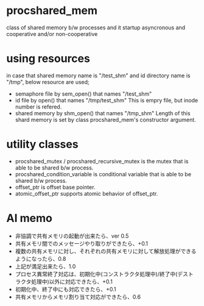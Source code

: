 # procshared_mem
 class of shared memory b/w processes and it startup asyncronous and cooperative and/or non-cooperative

# using resources
 in case that shared memory name is "/test_shm" and id directory name is "/tmp", below resource are used;
 * semaphore file by sem_open() that names "/test_shm"
 * id file by open() that names "/tmp/test_shm"  This is empry file, but inode number is refered.
 * shared memory by shm_open() that names "/tmp_shm"  Length of this shard memory is set by class procshared_mem's constructor argument.

# utility classes
 * procshared_mutex / procshared_recursive_mutex is the mutex that is able to be shared b/w process.
 * procshared_condition_variable is conditional variable that is able to be shared b/w process.
 * offset_ptr is offset base pointer.
 * atomic_offset_ptr supports atomic behavior of offset_ptr.

# AI memo
* 非協調で共有メモリの起動が出来たら、ver 0.5
* 共有メモリ間でのメッセージやり取りができたら、+0.1
* 複数の共有メモリに対し、それぞれの共有メモリに対して解放処理ができるようになったら、0.8
* 上記が満足出来たら、1.0
* プロセス異常終了対応は、初期化中(コンストラクタ処理中)/終了中(デストラクタ処理中)以外に対応できたら、+0.1
* 初期化中、終了中にも対応できたら、+0.1
* 共有メモリからメモリ割り当て対応ができたら、0.6
